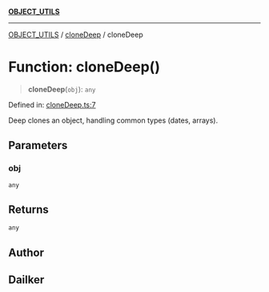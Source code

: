 [**OBJECT_UTILS**](../../README.md)

***

[OBJECT_UTILS](../../README.md) / [cloneDeep](../README.md) / cloneDeep

# Function: cloneDeep()

> **cloneDeep**(`obj`): `any`

Defined in: [cloneDeep.ts:7](https://github.com/dailker/everyutil/blob/fb6c9c837496f567cf7883b581cd27d1c9507ebe/src/object/cloneDeep.ts#L7)

Deep clones an object, handling common types (dates, arrays).

## Parameters

### obj

`any`

## Returns

`any`

## Author

## Dailker
